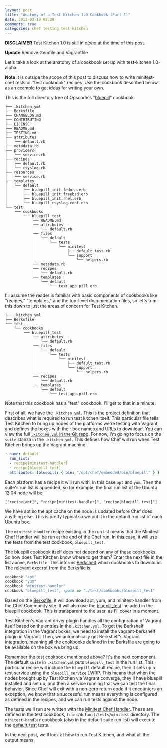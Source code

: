 ```yaml
---
layout: post
title: "Anatomy of a Test Kitchen 1.0 Cookbook (Part 1)"
date: 2013-03-19 09:28
comments: true
categories: chef testing test-kitchen
---
```


**DISCLAIMER** Test Kitchen 1.0 is still in *alpha* at the time of
  this post.

**Update** Remove Gemfile and Vagrantfile

Let's take a look at the anatomy of a cookbook set up with
test-kitchen 1.0-alpha.

**Note** It is outside the scope of this post to discuss how to write
  minitest-chef tests or "test cookbook" recipes. Use the cookbook
  described below as an example to get ideas for writing your own.

This is the full directory tree of Opscode's
"[bluepill](http://ckbk.it/bluepill)" cookbook:

```
├── .kitchen.yml
├── Berksfile
├── CHANGELOG.md
├── CONTRIBUTING
├── LICENSE
├── README.md
├── TESTING.md
├── attributes
│   └── default.rb
├── metadata.rb
├── providers
│   └── service.rb
├── recipes
│   ├── default.rb
│   └── rsyslog.rb
├── resources
│   └── service.rb
├── templates
│   └── default
│       ├── bluepill_init.fedora.erb
│       ├── bluepill_init.freebsd.erb
│       ├── bluepill_init.rhel.erb
│       └── bluepill_rsyslog.conf.erb
└── test
    └── cookbooks
        └── bluepill_test
            ├── README.md
            ├── attributes
            │   └── default.rb
            ├── files
            │   └── default
            │       └── tests
            │           └── minitest
            │               ├── default_test.rb
            │               └── support
            │                   └── helpers.rb
            ├── metadata.rb
            ├── recipes
            │   └── default.rb
            └── templates
                └── default
                    └── test_app.pill.erb
```

I'll assume the reader is familiar with basic components of cookbooks
like "recipes," "templates," and the top-level documentation files, so
let's trim this down to just the areas of concern for Test Kitchen.

```
├── .kitchen.yml
├── Berksfile
└── test
    └── cookbooks
        └── bluepill_test
            ├── attributes
            │   └── default.rb
            ├── files
            │   └── default
            │       └── tests
            │           └── minitest
            │               ├── default_test.rb
            │               └── support
            │                   └── helpers.rb
            ├── recipes
            │   └── default.rb
            └── templates
                └── default
                    └── test_app.pill.erb
```

Note that this cookbook has a "test" cookbook. I'll get to that in a
minute.

First of all, we have the `.kitchen.yml`. This is the project
definition that describes what is required to run test kitchen itself.
This particular file tells Test Kitchen to bring up nodes of the
platforms we're testing with Vagrant, and defines the boxes with their
box names and URLs to download. You can view the full
[`.kitchen.yml` in the Git repo](https://github.com/opscode-cookbooks/bluepill/blob/master/.kitchen.yml).
For now, I'm going to focus on the `suite` stanza in the
`.kitchen.yml`. This defines how Chef will run when Test Kitchen
brings up the Vagrant machine.

```yaml
- name: default
  run_list:
  - recipe[minitest-handler]
  - recipe[bluepill_test]
  attributes: {bluepill: { bin: "/opt/chef/embedded/bin/bluepill" } }
```

Each platform has a recipe it will run with, in this case `apt` and
`yum`. Then the suite's run list is appended, so for example, the final run list of
the Ubuntu 12.04 node will be:

```
["recipe[apt]", "recipe[minitest-handler]", "recipe[bluepill_test]"]
```

We have apt so the apt cache on the node is updated before Chef does
anything else. This is pretty typical so we put it in the default run
list of each Ubuntu box.

The `minitest-handler` recipe existing in the run list means that the
Minitest Chef Handler will be run at the end of the Chef run. In this
case, it will use the tests from the test cookbook, `bluepill_test`.

The bluepill cookbook itself does not depend on any of these
cookbooks. So how does Test Kitchen know where to get them? Enter the
next file in the list above, `Berksfile`. This informs
[Berkshelf](http://berkshelf.com) which cookbooks to download. The
relevant excerpt from the Berksfile is:

```ruby
cookbook "apt"
cookbook "yum"
cookbook "minitest-handler"
cookbook "bluepill_test", :path => "./test/cookbooks/bluepill_test"
```

Based on the
[Berksfile](https://github.com/opscode-cookbooks/bluepill/blob/master/Berksfile),
it will download apt, yum, and minitest-handler from the Chef
Community site. It will also use the
[bluepill_test](https://github.com/opscode-cookbooks/bluepill/tree/master/test/cookbooks/bluepill_test)
included in the bluepill cookbook. This is transparent to the user, as
I'll cover in a moment.

Test Kitchen's Vagrant driver plugin handles all the configuration of
Vagrant itself based on the entries in the `.kitchen.yml`. To get the
Berkshelf integration in the Vagrant boxes, we need to install the
vagrant-berkshelf plugin in Vagrant. Then, we automatically get
Berkshelf's Vagrant integration, meaning all the cookbooks defined in
the Berksfile are going to be available on the box we bring up.

Remember the test cookbook mentioned above? It's the next component.
The default `suite` in `.kitchen.yml` puts `bluepill_test` in the run
list. This particular recipe will include the `bluepill` default
recipe, then it sets up a test service using the `bluepill_service`
LWRP. This means that when the nodes brought up by Test Kitchen via
Vagrant converge, they'll have bluepill installed and set up, and then
a service running that we can test the final behavior. Since Chef will
exit with a non-zero return code if it encounters an exception, we
know that a successful run means everything is configured as defined
in the recipes, and we can run tests against the node.

The tests we'll run are written with the
[Minitest Chef Handler](https://github.com/calavera/minitest-chef-handler/).
These are defined in the test cookbook, `files/default/tests/minitest`
directory. The `minitest-handler` cookbook (also in the default suite
run list) will execute the
[default_test](https://github.com/opscode-cookbooks/bluepill/blob/master/test/cookbooks/bluepill_test/files/default/tests/minitest/default_test.rb)
tests.

In the next post, we'll look at how to run Test Kitchen, and what all
the output means.
